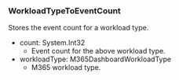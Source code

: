 ### WorkloadTypeToEventCount
Stores the event count for a workload type.

- count: System.Int32
  - Event count for the above workload type.
- workloadType: M365DashboardWorkloadType
  - M365 workload type.
